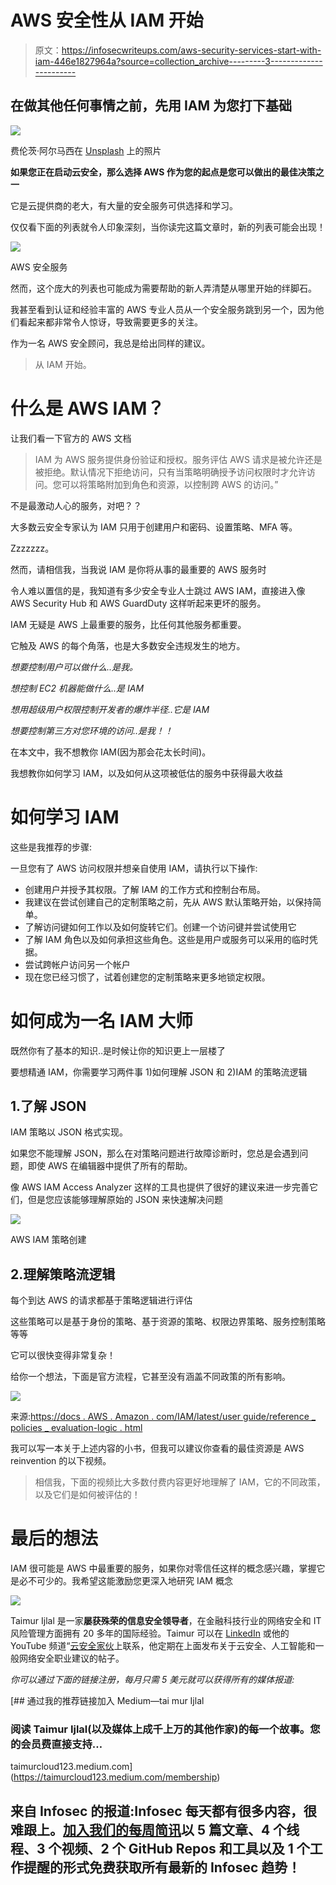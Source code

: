 # AWS 安全性从 IAM 开始

> 原文：<https://infosecwriteups.com/aws-security-services-start-with-iam-446e1827964a?source=collection_archive---------3----------------------->

## 在做其他任何事情之前，先用 IAM 为您打下基础

![](img/694c64ce5085002178ab75acaced2db5.png)

费伦茨·阿尔马西在 [Unsplash](https://unsplash.com?utm_source=medium&utm_medium=referral) 上的照片

**如果您正在启动云安全，那么选择 AWS 作为您的起点是您可以做出的最佳决策之一**

它是云提供商的老大，有大量的安全服务可供选择和学习。

仅仅看下面的列表就令人印象深刻，当你读完这篇文章时，新的列表可能会出现！

![](img/6fb82a491b1dfc306c1724ef443ee562.png)

AWS 安全服务

然而，这个庞大的列表也可能成为需要帮助的新人弄清楚从哪里开始的绊脚石。

我甚至看到认证和经验丰富的 AWS 专业人员从一个安全服务跳到另一个，因为他们看起来都非常令人惊讶，导致需要更多的关注。

作为一名 AWS 安全顾问，我总是给出同样的建议。

> 从 IAM 开始。

# 什么是 AWS IAM？

让我们看一下官方的 AWS 文档

> IAM 为 AWS 服务提供身份验证和授权。服务评估 AWS 请求是被允许还是被拒绝。默认情况下拒绝访问，只有当策略明确授予访问权限时才允许访问。您可以将策略附加到角色和资源，以控制跨 AWS 的访问。”

不是最激动人心的服务，对吧？？

大多数云安全专家认为 IAM 只用于创建用户和密码、设置策略、MFA 等。

Zzzzzzz。

然而，请相信我，当我说 IAM 是你将从事的最重要的 AWS 服务时

令人难以置信的是，我知道有多少安全专业人士跳过 AWS IAM，直接进入像 AWS Security Hub 和 AWS GuardDuty 这样听起来更坏的服务。

IAM 无疑是 AWS 上最重要的服务，比任何其他服务都重要。

它触及 AWS 的每个角落，也是大多数安全违规发生的地方。

*想要控制用户可以做什么..是我。*

*想控制 EC2 机器能做什么..是 IAM*

*想用超级用户权限控制开发者的爆炸半径..它是 IAM*

*想要控制第三方对您环境的访问..是我！！*

在本文中，我不想教你 IAM(因为那会花太长时间)。

我想教你如何学习 IAM，以及如何从这项被低估的服务中获得最大收益

# 如何学习 IAM

这些是我推荐的步骤:

一旦您有了 AWS 访问权限并想亲自使用 IAM，请执行以下操作:

*   创建用户并授予其权限。了解 IAM 的工作方式和控制台布局。
*   我建议在尝试创建自己的定制策略之前，先从 AWS 默认策略开始，以保持简单。
*   了解访问键如何工作以及如何旋转它们。创建一个访问键并尝试使用它
*   了解 IAM 角色以及如何承担这些角色。这些是用户或服务可以采用的临时凭据。
*   尝试跨帐户访问另一个帐户
*   现在您已经习惯了，试着创建您的定制策略来更多地锁定权限。

# 如何成为一名 IAM 大师

既然你有了基本的知识..是时候让你的知识更上一层楼了

要想精通 IAM，你需要学习两件事 1)如何理解 JSON 和 2)IAM 的策略流逻辑

## 1.了解 JSON

IAM 策略以 JSON 格式实现。

如果您不能理解 JSON，那么在对策略问题进行故障诊断时，您总是会遇到问题，即使 AWS 在编辑器中提供了所有的帮助。

像 AWS IAM Access Analyzer 这样的工具也提供了很好的建议来进一步完善它们，但是您应该能够理解原始的 JSON 来快速解决问题

![](img/2d12d32831c050269898a4a5898ad23b.png)

AWS IAM 策略创建

## 2.理解策略流逻辑

每个到达 AWS 的请求都基于策略逻辑进行评估

这些策略可以是基于身份的策略、基于资源的策略、权限边界策略、服务控制策略等等

它可以很快变得非常复杂！

给你一个想法，下面是官方流程，它甚至没有涵盖不同政策的所有影响。

![](img/02f4f9fb36dfebf85a7197efe6f6ffcd.png)

来源:[https://docs . AWS . Amazon . com/IAM/latest/user guide/reference _ policies _ evaluation-logic . html](https://docs.aws.amazon.com/IAM/latest/UserGuide/reference_policies_evaluation-logic.html)

我可以写一本关于上述内容的小书，但我可以建议你查看的最佳资源是 AWS reinvention 的以下视频。

> 相信我，下面的视频比大多数付费内容更好地理解了 IAM，它的不同政策，以及它们是如何被评估的！

# 最后的想法

IAM 很可能是 AWS 中最重要的服务，如果你对零信任这样的概念感兴趣，掌握它是必不可少的。我希望这能激励您更深入地研究 IAM 概念

![](img/1a945fbc65b902bf604cddddbd68216b.png)

Taimur Ijlal 是一家**屡获殊荣的信息安全领导者**，在金融科技行业的网络安全和 IT 风险管理方面拥有 20 多年的国际经验。Taimur 可以在 [LinkedIn](https://www.linkedin.com/in/taimurijlal/) 或他的 YouTube 频道“[云安全家伙](https://www.youtube.com/c/CloudSecurityGuy)上联系，他定期在上面发布关于云安全、人工智能和一般网络安全职业建议的帖子。

*你可以通过下面的链接注册，每月只需 5 美元就可以获得所有的媒体报道:*

[](https://taimurcloud123.medium.com/membership) [## 通过我的推荐链接加入 Medium—tai mur Ijlal

### 阅读 Taimur Ijlal(以及媒体上成千上万的其他作家)的每一个故事。您的会员费直接支持…

taimurcloud123.medium.com](https://taimurcloud123.medium.com/membership) 

## 来自 Infosec 的报道:Infosec 每天都有很多内容，很难跟上。[加入我们的每周简讯](https://weekly.infosecwriteups.com/)以 5 篇文章、4 个线程、3 个视频、2 个 GitHub Repos 和工具以及 1 个工作提醒的形式免费获取所有最新的 Infosec 趋势！